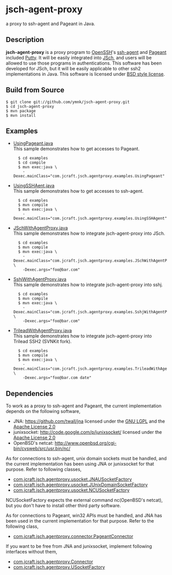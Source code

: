 # jsch-agent-proxy
a proxy to ssh-agent and Pageant in Java.

## Description
**jsch-agent-proxy** is a proxy program to [OpenSSH](http://www.openssh.com/)'s [ssh-agent](http://en.wikipedia.org/wiki/Ssh-agent) and [Pageant](http://en.wikipedia.org/wiki/PuTTY#Applications)
included [Putty](http://www.chiark.greenend.org.uk/~sgtatham/putty/).  It will be easily integrated into [JSch](http://www.jcraft.com/jsch/), and users
will be allowed to use those programs in authentications.
This software has been developed for JSch, but it will be easily
applicable to other ssh2 implementations in Java.
This software is licensed under [BSD style license](https://github.com/ymnk/jsch-agent-proxy/blob/master/LICENSE.txt).


## Build from Source
    $ git clone git://github.com/ymnk/jsch-agent-proxy.git
    $ cd jsch-agent-proxy
    $ mvn package
    $ mvn install

## Examples
+ [UsingPageant.java](https://github.com/ymnk/jsch-agent-proxy/blob/master/examples/src/main/java/com/jcraft/jsch/agentproxy/examples/UsingPageant.java)  
    This sample demonstrates how to get accesses to Pageant. 
 
		$ cd examples
		$ cd compile
		$ mvn exec:java \
		  -Dexec.mainClass="com.jcraft.jsch.agentproxy.examples.UsingPageant"

+ [UsingSSHAent.java](https://github.com/ymnk/jsch-agent-proxy/blob/master/examples/src/main/java/com/jcraft/jsch/agentproxy/examples/UsingSSHAgent.java)  
    This sample demonstrates how to get accesses to ssh-agent.  

		$ cd examples
		$ mvn compile
		$ mvn exec:java \
		  -Dexec.mainClass="com.jcraft.jsch.agentproxy.examples.UsingSSHAgent"

+ [JSchWithAgentProxy.java](https://github.com/ymnk/jsch-agent-proxy/blob/master/examples/src/main/java/com/jcraft/jsch/agentproxy/examples/JSchWithAgentProxy.java)  
    This sample demonstrates how to integrate jsch-agent-proxy into JSch.  

		$ cd examples
		$ mvn compile
		$ mvn exec:java \
		  -Dexec.mainClass="com.jcraft.jsch.agentproxy.examples.JSchWithAgentProxy" \
		  -Dexec.args="foo@bar.com"

+ [SshjWithAgentProxy.java](https://github.com/ymnk/jsch-agent-proxy/blob/master/examples/src/main/java/com/jcraft/jsch/agentproxy/examples/SshjWithAgentProxy.java)  
    This sample demonstrates how to integrate jsch-agent-proxy into sshj.  

		$ cd examples
		$ mvn compile
		$ mvn exec:java \
		  -Dexec.mainClass="com.jcraft.jsch.agentproxy.examples.SshjWithAgentProxy" \
		  -Dexec.args="foo@bar.com"

+ [TrileadWithAgentProxy.java](https://github.com/ymnk/jsch-agent-proxy/blob/master/examples/src/main/java/com/jcraft/jsch/agentproxy/examples/TrileadWithAgentProxy.java)  
    This sample demonstrates how to integrate jsch-agent-proxy into Trilead SSH2 (SVNKit fork).  

		$ cd examples
		$ mvn compile
		$ mvn exec:java \
		  -Dexec.mainClass="com.jcraft.jsch.agentproxy.examples.TrileadWithAgentProxy" \
		  -Dexec.args="foo@bar.com date"

## Dependencies
To work as a proxy to ssh-agent and Pageant,
the current implementation depends on the following software,
 
+ JNA: https://github.com/twall/jna licensed under the [GNU LGPL](https://github.com/twall/jna/blob/master/LICENSE) and the [Apache License 2.0](http://code.google.com/p/junixsocket/source/browse/trunk/junixsocket/LICENSE.txt)
+ junixsocket: http://code.google.com/p/junixsocket/ licensed under the [Apache License 2.0](http://code.google.com/p/junixsocket/source/browse/trunk/junixsocket/LICENSE.txt)
+ OpenBSD's netcat: http://www.openbsd.org/cgi-bin/cvsweb/src/usr.bin/nc/

As for connections to ssh-agent, unix domain sockets must be
handled, and the current implementation has been using JNA or junixsocket for that purpose.  Refer to following classes,
 
+ [com.jcraft.jsch.agentproxy.usocket.JNAUSocketFactory](https://github.com/ymnk/jsch-agent-proxy/blob/master/jsch-agent-proxy-usocket-jna/src/main/java/com/jcraft/jsch/agentproxy/usocket/JNAUSocketFactory.java)
+ [com.jcraft.jsch.agentproxy.usocket.JUnixDomainSocketFactory](https://github.com/ymnk/jsch-agent-proxy/blob/master/jsch-agent-proxy-usocket-junixsocket/src/main/java/com/jcraft/jsch/agentproxy/usocket/JUnixDomainSocketFactory.java)
+ [com.jcraft.jsch.agentproxy.usocket.NCUSocketFactory](https://github.com/ymnk/jsch-agent-proxy/blob/master/jsch-agent-proxy-usocket-nc/src/main/java/com/jcraft/jsch/agentproxy/usocket/NCUSocketFactory.java)

NCUSocketFactory expects the external command nc(OpenBSD's netcat), but
you don't have to install other third party software. 

As for connections to Pageant, win32 APIs must be
handled, and JNA has been used in the current implementation for that purpose.  Refer to the following class,

+ [com.jcraft.jsch.agentproxy.connector.PageantConnector](https://github.com/ymnk/jsch-agent-proxy/blob/master/jsch-agent-proxy-pageant/src/main/java/com/jcraft/jsch/agentproxy/connector/PageantConnector.java)


If you want to be free from JNA and junixsocket,
implement following interfaces without them,

+ [com.jcraft.jsch.agentproxy.Connector](https://github.com/ymnk/jsch-agent-proxy/blob/master/jsch-agent-proxy-core/src/main/java/com/jcraft/jsch/agentproxy/Connector.java)
+ [com.jcraft.jsch.agentproxy.USocketFactory](https://github.com/ymnk/jsch-agent-proxy/blob/master/jsch-agent-proxy-core/src/main/java/com/jcraft/jsch/agentproxy/USocketFactory.java)
